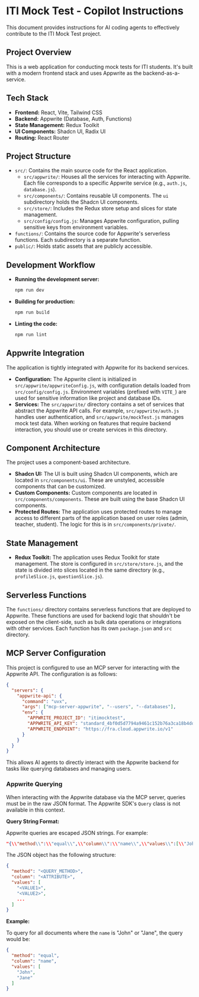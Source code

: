 # ITI Mock Test - Copilot Instructions

This document provides instructions for AI coding agents to effectively contribute to the ITI Mock Test project.

## Project Overview

This is a web application for conducting mock tests for ITI students. It's built with a modern frontend stack and uses Appwrite as the backend-as-a-service.

## Tech Stack

- **Frontend:** React, Vite, Tailwind CSS
- **Backend:** Appwrite (Database, Auth, Functions)
- **State Management:** Redux Toolkit
- **UI Components:** Shadcn UI, Radix UI
- **Routing:** React Router

## Project Structure

- `src/`: Contains the main source code for the React application.
  - `src/appwrite/`: Houses all the services for interacting with Appwrite. Each file corresponds to a specific Appwrite service (e.g., `auth.js`, `database.js`).
  - `src/components/`: Contains reusable UI components. The `ui` subdirectory holds the Shadcn UI components.
  - `src/store/`: Includes the Redux store setup and slices for state management.
  - `src/config/config.js`: Manages Appwrite configuration, pulling sensitive keys from environment variables.
- `functions/`: Contains the source code for Appwrite's serverless functions. Each subdirectory is a separate function.
- `public/`: Holds static assets that are publicly accessible.

## Development Workflow

- **Running the development server:**
  ```bash
  npm run dev
  ```
- **Building for production:**
  ```bash
  npm run build
  ```
- **Linting the code:**
  ```bash
  npm run lint
  ```

## Appwrite Integration

The application is tightly integrated with Appwrite for its backend services.

- **Configuration:** The Appwrite client is initialized in `src/appwrite/appwriteConfig.js`, with configuration details loaded from `src/config/config.js`. Environment variables (prefixed with `VITE_`) are used for sensitive information like project and database IDs.
- **Services:** The `src/appwrite/` directory contains a set of services that abstract the Appwrite API calls. For example, `src/appwrite/auth.js` handles user authentication, and `src/appwrite/mockTest.js` manages mock test data. When working on features that require backend interaction, you should use or create services in this directory.

## Component Architecture

The project uses a component-based architecture.

- **Shadcn UI:** The UI is built using Shadcn UI components, which are located in `src/components/ui`. These are unstyled, accessible components that can be customized.
- **Custom Components:** Custom components are located in `src/components/components`. These are built using the base Shadcn UI components.
- **Protected Routes:** The application uses protected routes to manage access to different parts of the application based on user roles (admin, teacher, student). The logic for this is in `src/components/private/`.

## State Management

- **Redux Toolkit:** The application uses Redux Toolkit for state management. The store is configured in `src/store/store.js`, and the state is divided into slices located in the same directory (e.g., `profileSlice.js`, `questionSlice.js`).

## Serverless Functions

The `functions/` directory contains serverless functions that are deployed to Appwrite. These functions are used for backend logic that shouldn't be exposed on the client-side, such as bulk data operations or integrations with other services. Each function has its own `package.json` and `src` directory.

## MCP Server Configuration

This project is configured to use an MCP server for interacting with the Appwrite API. The configuration is as follows:

```json
{
  "servers": {
    "appwrite-api": {
      "command": "uvx",
      "args": ["mcp-server-appwrite", "--users", "--databases"],
      "env": {
        "APPWRITE_PROJECT_ID": "itimocktest",
        "APPWRITE_API_KEY": "standard_4bf0d5d7794a9461c152b76a3ca18b4ddaeea3f245ee36d482cbb057acd5dc459d162f76151402db724d35b10de165d04cc857a1e1fe2fb8978f3946421aa29b0efaf26ae79f4b55a43002da47d186e7d35d107800f16bf1c77632480a1547917186c5fdb756e18e08edd060c7f6157bce1adb11b81cb78de559042a548c5125",
        "APPWRITE_ENDPOINT": "https://fra.cloud.appwrite.io/v1"
      }
    }
  }
}
```

This allows AI agents to directly interact with the Appwrite backend for tasks like querying databases and managing users.

### Appwrite Querying

When interacting with the Appwrite database via the MCP server, queries must be in the raw JSON format. The Appwrite SDK's `Query` class is not available in this context.

**Query String Format:**

Appwrite queries are escaped JSON strings. For example:

```json
"{\\"method\\":\\"equal\\",\\"column\\":\\"name\\",\\"values\\":[\\"John\\"]}"
```

The JSON object has the following structure:

```json
{
  "method": "<QUERY_METHOD>",
  "column": "<ATTRIBUTE>",
  "values": [
    "<VALUE1>",
    "<VALUE2>",
    ...
  ]
}
```

**Example:**

To query for all documents where the `name` is "John" or "Jane", the query would be:

```json
{
  "method": "equal",
  "column": "name",
  "values": [
    "John",
    "Jane"
  ]
}
```
